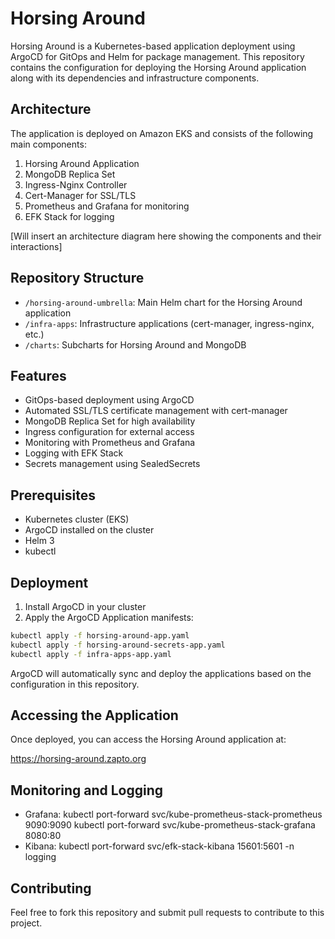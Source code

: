 # Horsing Around

Horsing Around is a Kubernetes-based application deployment using ArgoCD for GitOps and Helm for package management. This repository contains the configuration for deploying the Horsing Around application along with its dependencies and infrastructure components.

## Architecture

The application is deployed on Amazon EKS and consists of the following main components:

1. Horsing Around Application
2. MongoDB Replica Set
3. Ingress-Nginx Controller
4. Cert-Manager for SSL/TLS
5. Prometheus and Grafana for monitoring
6. EFK Stack for logging

[Will insert an architecture diagram here showing the components and their interactions]

## Repository Structure

- `/horsing-around-umbrella`: Main Helm chart for the Horsing Around application
- `/infra-apps`: Infrastructure applications (cert-manager, ingress-nginx, etc.)
- `/charts`: Subcharts for Horsing Around and MongoDB

## Features

- GitOps-based deployment using ArgoCD
- Automated SSL/TLS certificate management with cert-manager
- MongoDB Replica Set for high availability
- Ingress configuration for external access
- Monitoring with Prometheus and Grafana
- Logging with EFK Stack
- Secrets management using SealedSecrets

## Prerequisites

- Kubernetes cluster (EKS)
- ArgoCD installed on the cluster
- Helm 3
- kubectl

## Deployment

1. Install ArgoCD in your cluster
2. Apply the ArgoCD Application manifests:

```bash
kubectl apply -f horsing-around-app.yaml
kubectl apply -f horsing-around-secrets-app.yaml
kubectl apply -f infra-apps-app.yaml
```

ArgoCD will automatically sync and deploy the applications based on the configuration in this repository.

## Accessing the Application

Once deployed, you can access the Horsing Around application at:

https://horsing-around.zapto.org

## Monitoring and Logging

- Grafana: kubectl port-forward svc/kube-prometheus-stack-prometheus 9090:9090
           kubectl port-forward svc/kube-prometheus-stack-grafana  8080:80
- Kibana:  kubectl port-forward svc/efk-stack-kibana 15601:5601 -n logging


## Contributing

Feel free to fork this repository and submit pull requests to contribute to this project.
